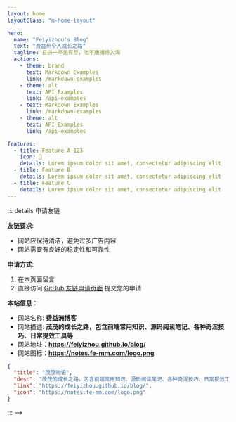```yaml
---
layout: home
layoutClass: "m-home-layout"

hero:
  name: "Feiyizhou's Blog"
  text: "费益州个人成长之路"
  tagline: 日拱一卒无有尽，功不唐捐终入海
  actions:
    - theme: brand
      text: Markdown Examples
      link: /markdown-examples
    - theme: alt
      text: API Examples
      link: /api-examples
    - text: Markdown Examples
      link: /markdown-examples
    - theme: alt
      text: API Examples
      link: /api-examples

features:
  - title: Feature A 123
    icon: 📖
    details: Lorem ipsum dolor sit amet, consectetur adipiscing elit
  - title: Feature B
    details: Lorem ipsum dolor sit amet, consectetur adipiscing elit
  - title: Feature C
    details: Lorem ipsum dolor sit amet, consectetur adipiscing elit
---
```


<script setup>
import MFriends from './home/MFriends.vue'
</script>

<ClientOnly>
  <MFriends/>
</ClientOnly>

::: details 申请友链

**友链要求**:

- 网站应保持清洁，避免过多广告内容
- 网站需要有良好的稳定性和可靠性

**申请方式**:

1. 在本页面留言
2. 直接访问 [GitHub 友链申请页面](https://github.com/feiyizhou/blog/issues/3) 提交您的申请

**本站信息**：

- 网站名称: **费益洲博客**
- 网站描述: **茂茂的成长之路，包含前端常用知识、源码阅读笔记、各种奇淫技巧、日常提效工具等**
- 网站地址：**<https://feiyizhou.github.io/blog/>**
- 网站图标：**<https://notes.fe-mm.com/logo.png>**

```json
{
  "title": "茂茂物语",
  "desc": "茂茂的成长之路，包含前端常用知识、源码阅读笔记、各种奇淫技巧、日常提效工具等",
  "link": "https://feiyizhou.github.io/blog/",
  "icon": "https://notes.fe-mm.com/logo.png"
}
```

::: -->

<style>
.m-home-layout .image-src:hover {
  transform: translate(-50%, -50%) rotate(666turn);
  transition: transform 59s 1s cubic-bezier(0.3, 0, 0.8, 1);
}

.m-home-layout .details small {
  opacity: 0.8;
}

.m-home-layout .item:last-child .details {
  display: flex;
  justify-content: flex-end;
  align-items: end;
}
</style>
